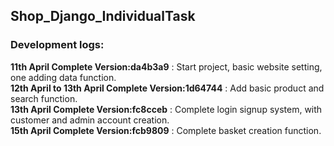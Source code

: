 ## Shop_Django_IndividualTask

### Development logs:  
**11th April Complete Version:da4b3a9** : Start project, basic website setting, one adding data function.  
**12th April to 13th April Complete Version:1d64744** : Add basic product and search function.  
**13th April Complete Version:fc8cceb** : Complete login signup system, with customer and admin account creation.  
**15th April Complete Version:fcb9809** : Complete basket creation function.  
